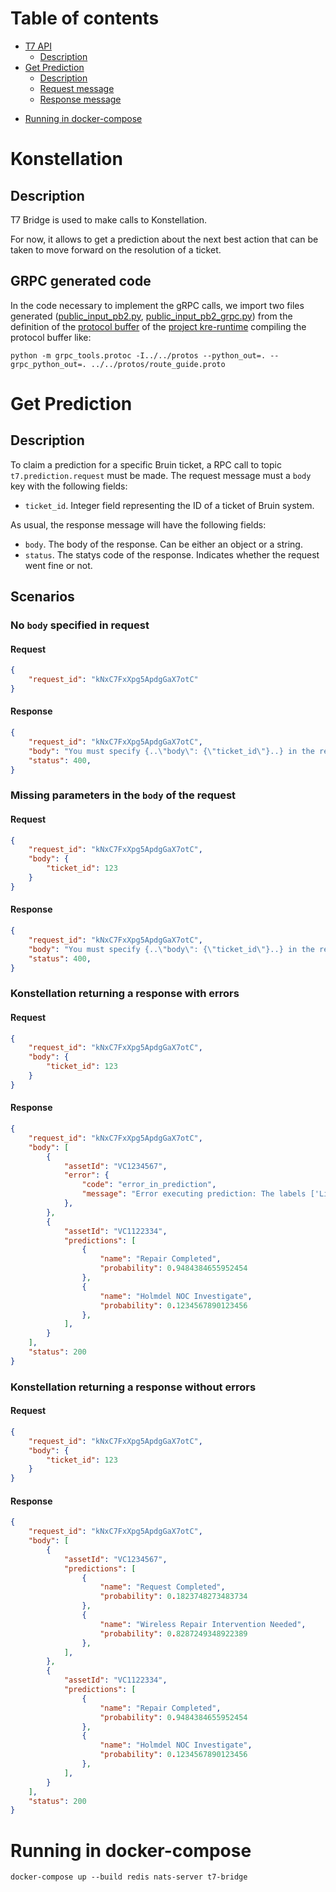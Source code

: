 # Table of contents
  * [T7 API](#bruin-api)
    * [Description](#description)
  * [Get Prediction](#get-prediction)
    * [Description](#description-1)
    * [Request message](#request-message)
    * [Response message](#response-message)
- [Running in docker-compose](#running-in-docker-compose)


# Konstellation
## Description

T7 Bridge is used to make calls to Konstellation.

For now, it allows to get a prediction about the next best action that can be taken
to move forward on the resolution of a ticket.

## GRPC generated code

In the code necessary to implement the gRPC calls, we import two files generated
([public_input_pb2.py](src/application/clients/generated_grpc/public_input_pb2.py),
[public_input_pb2_grpc.py](src/application/clients/generated_grpc/public_input_pb2_grpc.py)) from the definition of the
[protocol buffer](https://gitlab.intelygenz.com/t7-team/met002-t7p-us/kre-runtime/-/blob/master/tnba/public_input.proto)
of the [project kre-runtime](https://gitlab.intelygenz.com/t7-team/met002-t7p-us/kre-runtime) compiling the protocol
buffer like:

```shell script
python -m grpc_tools.protoc -I../../protos --python_out=. --grpc_python_out=. ../../protos/route_guide.proto
```




# Get Prediction
## Description
To claim a prediction for a specific Bruin ticket, a RPC call to topic `t7.prediction.request` must be made.
The request message must a `body` key with the following fields:
- `ticket_id`. Integer field representing the ID of a ticket of Bruin system.

As usual, the response message will have the following fields:
- `body`. The body of the response. Can be either an object or a string.
- `status`. The statys code of the response. Indicates whether the request went fine or not.

## Scenarios
### No `body` specified in request
#### Request
```json
{
    "request_id": "kNxC7FxXpg5ApdgGaX7otC"
}
```

#### Response
```json
{
    "request_id": "kNxC7FxXpg5ApdgGaX7otC",
    "body": "You must specify {..\"body\": {\"ticket_id\"}..} in the request",
    "status": 400,
}
```

### Missing parameters in the `body` of the request
#### Request
```json
{
    "request_id": "kNxC7FxXpg5ApdgGaX7otC",
    "body": {
        "ticket_id": 123
    }
}
```

#### Response
```json
{
    "request_id": "kNxC7FxXpg5ApdgGaX7otC",
    "body": "You must specify {..\"body\": {\"ticket_id\"}..} in the request",
    "status": 400,
}
```

### Konstellation returning a response with errors
#### Request
```json
{
    "request_id": "kNxC7FxXpg5ApdgGaX7otC",
    "body": {
        "ticket_id": 123
    }
}
```

#### Response
```json
{
    "request_id": "kNxC7FxXpg5ApdgGaX7otC",
    "body": [
        {
            "assetId": "VC1234567",
            "error": {
                "code": "error_in_prediction",
                "message": "Error executing prediction: The labels ['Line Test Results Provided'] are not in the \"Task Result\" labels map."
            },
        },
        {
            "assetId": "VC1122334",
            "predictions": [
                {
                    "name": "Repair Completed",
                    "probability": 0.9484384655952454
                },
                {
                    "name": "Holmdel NOC Investigate",
                    "probability": 0.1234567890123456
                },
            ],
        }
    ],
    "status": 200
}
```

### Konstellation returning a response without errors
#### Request
```json
{
    "request_id": "kNxC7FxXpg5ApdgGaX7otC",
    "body": {
        "ticket_id": 123
    }
}
```

#### Response
```json
{
    "request_id": "kNxC7FxXpg5ApdgGaX7otC",
    "body": [
        {
            "assetId": "VC1234567",
            "predictions": [
                {
                    "name": "Request Completed",
                    "probability": 0.1823748273483734
                },
                {
                    "name": "Wireless Repair Intervention Needed",
                    "probability": 0.8287249348922389
                },
            ],
        },
        {
            "assetId": "VC1122334",
            "predictions": [
                {
                    "name": "Repair Completed",
                    "probability": 0.9484384655952454
                },
                {
                    "name": "Holmdel NOC Investigate",
                    "probability": 0.1234567890123456
                },
            ],
        }
    ],
    "status": 200
}
```

# Running in docker-compose
`docker-compose up --build redis nats-server t7-bridge`